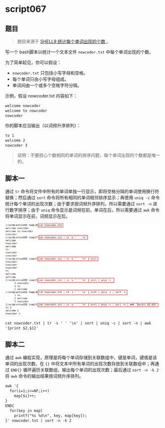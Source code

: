 # script067
## 题目

> 题目来源于 [SHELL9 统计每个单词出现的个数 ](https://www.nowcoder.com/practice/ad921ccc0ba041ea93e9fb40bb0f2786?tpId=195&tags=&title=&difficulty=0&judgeStatus=0&rp=1&sourceUrl=%2Fexam%2Foj%3Fpage%3D1%26tab%3DSHELL%25E7%25AF%2587%26topicId%3D195)。

写一个 bash脚本以统计一个文本文件 `nowcoder.txt` 中每个单词出现的个数。

为了简单起见，你可以假设：
- `nowcoder.txt` 只包括小写字母和空格。
- 每个单词只由小写字母组成。
- 单词间由一个或多个空格字符分隔。

示例，假设 nowcoder.txt 内容如下：
```text
welcome nowcoder
welcome to nowcoder
nowcoder
```

你的脚本应当输出（以词频升序排列）：
```text
to 1
welcome 2
nowcoder 3
```

> 说明：不要担心个数相同的单词的排序问题，每个单词出现的个数都是唯一的。





## 脚本一

通过 `tr` 命令将文件中所有的单词单独一行显示，即将空格分隔的单词使用换行符替换；然后通过 `sort` 命令将所有相同的单词相邻排序显示；再使用 `uniq -c` 命令统计每个单词的出现次数；由于要求按词频升序排列，所以需要通过 `sort -n` 进行数字排序；由于 `uniq` 命令显示是词频在前，单词在后，所以需要通过 `awk` 命令将单词显示在前，词频显示在后。

![image-20220709231359164](image-script067/image-20220709231359164.png)

```shell
cat nowcoder.txt | tr -s ' ' '\n' | sort | uniq -c | sort -n | awk '{print $2,$1}'
```





## 脚本二

通过 `awk` 编程实现，原理是将每个单词存储到关联数组中，键是单词，键值是该单词的出现次数。在 `{}` 中将文本中所有单词的出现次数存放到关联数组中；再通过 `END{}` 循环遍历关联数组，输出每个单词的出现次数；最后通过 `sort -n -k 2` 将 `awk` 命令的输出结果按词频升序排列。

```shell
awk '{
  for(i=1;i<=NF;i++)
    map[$i]++;
}
END{
  for(key in map)
    printf("%s %d\n", key, map[key]);
}' nowcoder.txt | sort -n -k 2
```